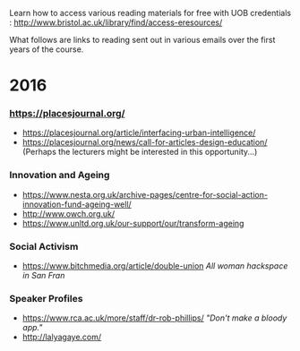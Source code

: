 

Learn how to access various reading materials for free with UOB credentials : http://www.bristol.ac.uk/library/find/access-eresources/

What follows are links to reading sent out in various emails over the first years of the course.

# 2016
### https://placesjournal.org/
 - https://placesjournal.org/article/interfacing-urban-intelligence/
 - https://placesjournal.org/news/call-for-articles-design-education/ (Perhaps the lecturers might be interested in this opportunity...)
 
### Innovation and Ageing
- https://www.nesta.org.uk/archive-pages/centre-for-social-action-innovation-fund-ageing-well/
- http://www.owch.org.uk/
- https://www.unltd.org.uk/our-support/our/transform-ageing


### Social Activism
- https://www.bitchmedia.org/article/double-union *All woman hackspace in San Fran*

### Speaker Profiles
- https://www.rca.ac.uk/more/staff/dr-rob-phillips/ *"Don't make a bloody app."*
- http://lalyagaye.com/ 

